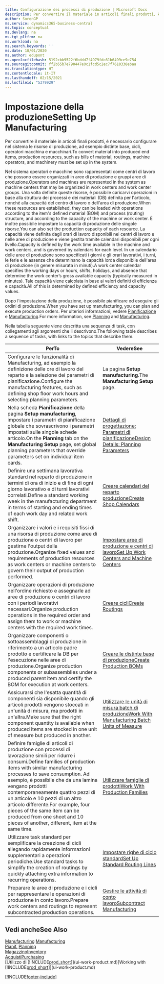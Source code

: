 ```yaml
---
title: Configurazione dei processi di produzione | Microsoft Docs
description: Per convertire il materiale in articoli finali prodotti, è necessario configurare nel sistema le risorse di produzione, ad esempio distinte base, cicli, operatori macchina e macchinari.
author: SorenGP
ms.service: dynamics365-business-central
ms.topic: conceptual
ms.devlang: na
ms.tgt_pltfrm: na
ms.workload: na
ms.search.keywords: ''
ms.date: 10/01/2020
ms.author: edupont
ms.openlocfilehash: 5192cbb9522f6bddd7f4979fde81b6499ce9e754
ms.sourcegitcommit: ff2b55b7e790447e0c1fcd5c2ec7f7610338ebaa
ms.translationtype: HT
ms.contentlocale: it-IT
ms.lasthandoff: 02/15/2021
ms.locfileid: "5379929"
---
```

# <a name="setting-up-manufacturing"></a><span data-ttu-id="a9a47-103">Impostazione della produzione</span><span class="sxs-lookup"><span data-stu-id="a9a47-103">Setting Up Manufacturing</span></span>
<span data-ttu-id="a9a47-104">Per convertire il materiale in articoli finali prodotti, è necessario configurare nel sistema le risorse di produzione, ad esempio distinte base, cicli, operatori macchina e macchinari.</span><span class="sxs-lookup"><span data-stu-id="a9a47-104">To convert material into produced end items, production resources, such as bills of material, routings, machine operators, and machinery must be set up in the system.</span></span>

<span data-ttu-id="a9a47-105">Nel sistema operatori e macchine sono rappresentati come centri di lavoro che possono essere organizzati in aree di produzione e gruppi aree di produzione.</span><span class="sxs-lookup"><span data-stu-id="a9a47-105">Operators and machines are represented in the system as machine centers that may be organized in work centers and work center groups.</span></span> <span data-ttu-id="a9a47-106">Una volta definite queste risorse, è possibile caricarvi operazioni in base alla struttura dei processi e dei materiali (DB) definita per l'articolo, nonché alla capacità del centro di lavoro o dell'area di produzione.</span><span class="sxs-lookup"><span data-stu-id="a9a47-106">When these resources are established, they can be loaded with operations according to the item's defined material (BOM) and process (routing) structure, and according to the capacity of the machine or work center.</span></span> <span data-ttu-id="a9a47-107">È inoltre possibile impostare la capacità di produzione delle singole risorse.</span><span class="sxs-lookup"><span data-stu-id="a9a47-107">You can also set the production capacity of each resource.</span></span> <span data-ttu-id="a9a47-108">La capacità viene definita dagli orari di lavoro disponibili nei centri di lavoro e nelle aree di produzione e viene gestita tramite calendari disponibili per ogni livello.</span><span class="sxs-lookup"><span data-stu-id="a9a47-108">Capacity is defined by the work time available in the machine and work centers, and is governed by calendars for each level.</span></span> <span data-ttu-id="a9a47-109">In un calendario delle aree di produzione sono specificati i giorni e gli orari lavorativi, i turni, le ferie e le assenze che determinano la capacità lorda disponibile dell'area di produzione (in genere misurata in minuti).</span><span class="sxs-lookup"><span data-stu-id="a9a47-109">A work center calendar specifies the working days or hours, shifts, holidays, and absence that determine the work center’s gross available capacity (typically measured in minutes).</span></span> <span data-ttu-id="a9a47-110">Tale capacità viene calcolata in base ai valori definiti di efficienza e capacità.</span><span class="sxs-lookup"><span data-stu-id="a9a47-110">All of this is determined by defined efficiency and capacity values.</span></span>  

<span data-ttu-id="a9a47-111">Dopo l'impostazione della produzione, è possibile pianificare ed eseguire gli ordini di produzione.</span><span class="sxs-lookup"><span data-stu-id="a9a47-111">When you have set up manufacturing, you can plan and execute production orders.</span></span> <span data-ttu-id="a9a47-112">Per ulteriori informazioni, vedere [Pianificazione](production-planning.md) e [Manufacturing](production-manage-manufacturing.md).</span><span class="sxs-lookup"><span data-stu-id="a9a47-112">For more information, see [Planning](production-planning.md) and [Manufacturing](production-manage-manufacturing.md).</span></span>  



 <span data-ttu-id="a9a47-113">Nella tabella seguente viene descritta una sequenza di task, con collegamenti agli argomenti che li descrivono.</span><span class="sxs-lookup"><span data-stu-id="a9a47-113">The following table describes a sequence of tasks, with links to the topics that describe them.</span></span>   

|<span data-ttu-id="a9a47-114">**Per**</span><span class="sxs-lookup"><span data-stu-id="a9a47-114">**To**</span></span>|<span data-ttu-id="a9a47-115">**Vedere**</span><span class="sxs-lookup"><span data-stu-id="a9a47-115">**See**</span></span>|  
|------------|-------------|  
|<span data-ttu-id="a9a47-116">Configurare le funzionalità di Manufacturing, ad esempio la definizione delle ore di lavoro del reparto e la selezione dei parametri di pianificazione.</span><span class="sxs-lookup"><span data-stu-id="a9a47-116">Configure the manufacturing features, such as defining shop floor work hours and selecting planning parameters.</span></span>|<span data-ttu-id="a9a47-117">La pagina **Setup manufacturing**.</span><span class="sxs-lookup"><span data-stu-id="a9a47-117">The **Manufacturing Setup** page.</span></span>|
|<span data-ttu-id="a9a47-118">Nella scheda **Pianificazione** della pagina **Setup manufacturing**, impostare i parametri di pianificazione globale che sovrascrivono i parametri impostati sulle singole schede articolo.</span><span class="sxs-lookup"><span data-stu-id="a9a47-118">On the **Planning** tab on the **Manufacturing Setup** page, set global planning parameters that override parameters set on individual item cards.</span></span>|[<span data-ttu-id="a9a47-119">Dettagli di progettazione: Parametri di pianificazione</span><span class="sxs-lookup"><span data-stu-id="a9a47-119">Design Details: Planning Parameters</span></span>](design-details-planning-parameters.md)|
|<span data-ttu-id="a9a47-120">Definire una settimana lavorativa standard nel reparto di produzione in termini di ora di inizio e di fine di ogni giorno lavorativo e di turni lavorativi correlati.</span><span class="sxs-lookup"><span data-stu-id="a9a47-120">Define a standard working week in the manufacturing department in terms of starting and ending times of each work day and related work shift.</span></span>|[<span data-ttu-id="a9a47-121">Creare calendari del reparto produzione</span><span class="sxs-lookup"><span data-stu-id="a9a47-121">Create Shop Calendars</span></span>](production-how-to-create-work-center-calendars.md)|  
|<span data-ttu-id="a9a47-122">Organizzare i valori e i requisiti fissi di una risorsa di produzione come aree di produzione o centri di lavoro per gestirne l'output della produzione.</span><span class="sxs-lookup"><span data-stu-id="a9a47-122">Organize fixed values and requirements of production resources as work centers or machine centers to govern their output of production performed.</span></span>|[<span data-ttu-id="a9a47-123">Impostare aree di produzione e centri di lavoro</span><span class="sxs-lookup"><span data-stu-id="a9a47-123">Set Up Work Centers and Machine Centers</span></span>](production-how-to-set-up-work-and-machine-centers.md)|
|<span data-ttu-id="a9a47-124">Organizzare operazioni di produzione nell'ordine richiesto e assegnarle ad aree di produzione o centri di lavoro con i periodi lavorativi necessari.</span><span class="sxs-lookup"><span data-stu-id="a9a47-124">Organize production operations in the required order and assign them to work or machine centers with the required work times.</span></span>|[<span data-ttu-id="a9a47-125">Creare cicli</span><span class="sxs-lookup"><span data-stu-id="a9a47-125">Create Routings</span></span>](production-how-to-create-routings.md)|
|<span data-ttu-id="a9a47-126">Organizzare componenti o sottoassemblaggi di produzione in riferimento a un articolo padre prodotto e certificare la DB per l'esecuzione nelle aree di produzione.</span><span class="sxs-lookup"><span data-stu-id="a9a47-126">Organize production components or subassemblies under a produced parent item and certify the BOM for execution at work centers.</span></span>|[<span data-ttu-id="a9a47-127">Creare le distinte base di produzione</span><span class="sxs-lookup"><span data-stu-id="a9a47-127">Create Production BOMs</span></span>](production-how-to-create-production-boms.md)|
|<span data-ttu-id="a9a47-128">Assicurarsi che l'esatta quantità di componenti sia disponibile quando gli articoli prodotti vengono stoccati in un'unità di misura, ma prodotti in un'altra.</span><span class="sxs-lookup"><span data-stu-id="a9a47-128">Make sure that the right component quantity is available when produced items are stocked in one unit of measure but produced in another.</span></span>|[<span data-ttu-id="a9a47-129">Utilizzare le unità di misura batch di produzione</span><span class="sxs-lookup"><span data-stu-id="a9a47-129">Work With Manufacturing Batch Units of Measure</span></span>](production-how-to-use-the-manufacturing-batch-unit-of-measure.md)|  
|<span data-ttu-id="a9a47-130">Definire famiglie di articoli di produzione con processi di lavorazione simili per ridurre i consumi.</span><span class="sxs-lookup"><span data-stu-id="a9a47-130">Define families of production items with similar manufacturing processes to save consumption.</span></span> <span data-ttu-id="a9a47-131">Ad esempio, è possibile che da una lamina vengano prodotti contemporaneamente quattro pezzi di un articolo e 10 pezzi di un altro articolo differente.</span><span class="sxs-lookup"><span data-stu-id="a9a47-131">For example, four pieces of the same item can be produced from one sheet and 10 pieces of another, different, item at the same time.</span></span>|[<span data-ttu-id="a9a47-132">Utilizzare famiglie di prodotti</span><span class="sxs-lookup"><span data-stu-id="a9a47-132">Work With Production Families</span></span>](production-how-work-family.md)|
|<span data-ttu-id="a9a47-133">Utilizzare task standard per semplificare la creazione di cicli allegando rapidamente informazioni supplementari a operazioni periodiche.</span><span class="sxs-lookup"><span data-stu-id="a9a47-133">Use standard tasks to simplify the creation of routings by quickly attaching extra information to recurring operations.</span></span>|[<span data-ttu-id="a9a47-134">Impostare righe di ciclo standard</span><span class="sxs-lookup"><span data-stu-id="a9a47-134">Set Up Standard Routing Lines</span></span>](production-how-set-up-standard-routing-lines.md)|  
|<span data-ttu-id="a9a47-135">Preparare le aree di produzione e i cicli per rappresentare le operazioni di produzione in conto lavoro.</span><span class="sxs-lookup"><span data-stu-id="a9a47-135">Prepare work centers and routings to represent subcontracted production operations.</span></span>|[<span data-ttu-id="a9a47-136">Gestire le attività di conto lavoro</span><span class="sxs-lookup"><span data-stu-id="a9a47-136">Subcontract Manufacturing</span></span>](production-how-to-subcontract-manufacturing.md)|  

## <a name="see-also"></a><span data-ttu-id="a9a47-137">Vedi anche</span><span class="sxs-lookup"><span data-stu-id="a9a47-137">See Also</span></span>
<span data-ttu-id="a9a47-138">[Manufacturing](production-manage-manufacturing.md)  </span><span class="sxs-lookup"><span data-stu-id="a9a47-138">[Manufacturing](production-manage-manufacturing.md)  </span></span>  
<span data-ttu-id="a9a47-139">[Pianif.](production-planning.md) </span><span class="sxs-lookup"><span data-stu-id="a9a47-139">[Planning](production-planning.md) </span></span>  
[<span data-ttu-id="a9a47-140">Magazzino</span><span class="sxs-lookup"><span data-stu-id="a9a47-140">Inventory</span></span>](inventory-manage-inventory.md)  
[<span data-ttu-id="a9a47-141">Acquisti</span><span class="sxs-lookup"><span data-stu-id="a9a47-141">Purchasing</span></span>](purchasing-manage-purchasing.md)  
<span data-ttu-id="a9a47-142">[Utilizzo di [!INCLUDE[prod_short](includes/prod_short.md)]](ui-work-product.md)</span><span class="sxs-lookup"><span data-stu-id="a9a47-142">[Working with [!INCLUDE[prod_short](includes/prod_short.md)]](ui-work-product.md)</span></span>


[!INCLUDE[footer-include](includes/footer-banner.md)]
